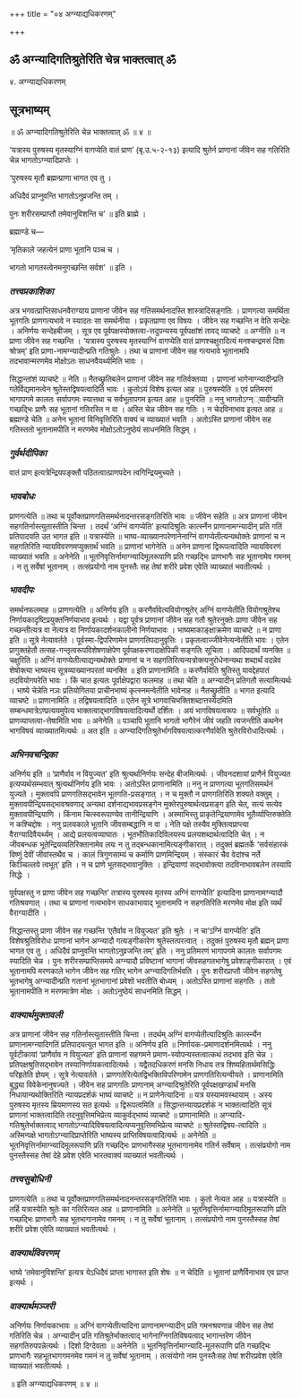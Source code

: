 +++
title = "०४ अग्न्याद्यधिकरणम्"

+++


## ॐ अग्न्यादिगतिश्रुतेरिति चेन्न भाक्तत्वात् ॐ

४. अग्न्याद्यधिकरणम्

## **सूत्रभाष्यम्**

॥ ॐ अग्न्यादिगतिश्रुतेरिति चेन्न भाक्तत्वात् ॐ ॥ ४ ॥

‘यत्रास्य पुरुषस्य मृतस्याग्निं वागप्येति वातं प्राण’ (बृ.उ.५-२-१३) इत्यादि श्रुतेर्न प्राणानां जीवेन सह गतिरिति चेन्न भागतोऽग्न्यादिप्राप्तेः ।

‘पुरुषस्य मृतौ ब्रह्मन्प्राणा भागत एव तु ।

अधिदैवं प्राप्नुवन्ति भागतोऽनुव्रजन्ति तम् ।

पुनः शरीरसम्प्राप्तौ तमेवानुविशन्ति च’ ॥ इति ब्राह्मे ।

ब्रह्माण्डे च—

‘मृतिकाले जहत्येनं प्राणा भूतानि पञ्च च ।

भागतो भागतस्त्वेनमनुगच्छन्ति सर्वश’ ॥ इति ।

### ***तत्त्वप्रकाशिका***

अत्र भगवत्प्राप्तिसाधनवैराग्याय प्राणानां जीवेन सह गतिसमर्थनादस्ति शास्त्रादिसङ्गतिः । प्राणगत्या समर्थिता भूतगतिः प्राणगत्यभावे न स्यादतः सा समर्थनीया । प्रकृतप्राणा एव विषयः । जीवेन सह गच्छन्ति न वेति सन्देहः । अनिर्णयः सन्देहबीजम् । सूत्र एव पूर्वपक्षस्योक्तत्वा-त्तदुपन्यस्य पूर्वपक्षांशं तावद् व्याचष्टे ॥ अग्नीति ॥ न प्राणा जीवेन सह गच्छन्ति । ‘यत्रास्य पुरुषस्य मृतस्याग्निं वागप्येति वातं प्राणश्चक्षुरादित्यं मनश्चन्द्रमसं दिशः श्रोत्रम्’ इति प्राणा-नामग्न्यादीन्प्रति गतिश्रुतेः । तथा च प्राणानां जीवेन सह गत्यभावे भूतानामपि तदभावान्मरणमेव मोक्षोऽतः साधनवैयर्थ्यमिति भावः ।

सिद्धान्तांशं व्याचष्टे ॥ नेति ॥ नैतच्छ्रुतिबलेन प्राणानां जीवेन सह गतिर्वक्तव्या । प्राणानां भागेनाग्न्यादीन्प्रति गतेर्विद्यमानत्वेन श्रुतेस्तद्विषयत्वादिति भावः । कुतोऽयं विशेष इत्यत आह ॥ पुरुषस्येति ॥ एवं प्रतिमरणं भागापगमे कालतः सर्वापगमः स्यात्तथा च सर्वभूतापगम इत्यत आह ॥ पुनरिति ॥ ननु भागतोऽग्न््यादीन्प्रति गच्छद्भिः प्राणैः सह भूतानां गतिरस्ति न वा । अस्ति चेन्न जीवेन सह गतिः । न चेदविनाभाव इत्यत आह ॥ ब्रह्माण्डे चेति ॥ अनेन भूतानां विनिवृत्तिरिति वाक्यं च व्याख्यातं भवति । अतोऽस्ति प्राणानां जीवेन सह गतिस्ततो भूतानामपीति न मरणमेव मोक्षोऽतोऽनुष्ठेयं साधनमिति सिद्धम् ।

### ***गुर्वर्थदीपिका***

वातं प्राण इत्यत्रेन्द्रियपङ्क्तौ पठितत्वात्प्राणपदेन त्वगिन्द्रियमुच्यते ।

### ***भावबोधः***

प्राणगत्येति ॥ तथा च पूर्वोक्तप्राणगतिसमर्थनादन्तरसङ्गतिरिति भावः ॥ जीवेन सहेति ॥ अत्र प्राणानां जीवेन सहगतिर्नास्त्युतास्तीति चिन्ता । तदर्थं ‘अग्निं वागप्येति’ इत्यादिश्रुतिः कार्त्स्नेन प्राणानामग्न्यादीन् प्रति गतिं प्रतिपादयति उत भागत इति ॥ यत्रास्येति ॥ भाष्य-व्याख्यानपरेणानेनाग्निं वागप्येतीत्यन्यथोक्तेः प्राणानां च न सहगतिरिति न्यायविवरणमप्युक्तार्थं भवति ॥ प्राणानां भागेनेति ॥ अनेन प्राणानां द्विरूपत्वादिति न्यायविवरणं व्याख्यातं भवति ॥ अनेनेति ॥ भूतनिवृत्तिर्नामाग्न्यादिमूलरूपाणि प्रति गच्छद्भिः प्राणभागैः सह भूतानामेव गमनम् । न तु सर्वेषां भूतानाम् । तत्संप्रयोगो नाम पुनस्तैः सह तेषां शरीरे प्रवेश एवेति व्याख्यातं भवतीत्यर्थः ।

### ***भावदीपः***

समर्थनफलमाह ॥ प्राणगत्येति ॥ अनिर्णय इति ॥ करणैर्वावेत्यवियोगश्रुतेर् अग्निं वागप्येतीति वियोगश्रुतेश्च निर्णायकादृष्टिप्रयुक्तनिर्णयाभाव इत्यर्थः । यद्वा पूर्वत्र प्राणानां जीवेन सह गतौ श्रुतेरनुक्तेः प्राणा जीवेन सह गच्छन्तीत्यत्र वा नेत्यत्र वा निर्णायकादर्शनकालीनो निर्णयाभावः । भाष्यमाकाङ्क्षाक्रमेण व्याचष्टे ॥ न प्राणा इति ॥ सूत्रे नेत्यावर्तते । पूर्वस्मा-द्विपरिणामेन प्राणगतिपदानुवृत्तिः । प्रकृतत्वाज्जीवेनेत्यन्वेतीति भावः । एतेन प्रागुक्तहेतौ तत्सह-गन्तृत्वरूपविशेषणाक्षेपेण पूर्वपक्षकरणादाक्षेपिकी सङ्गतिः सूचिता । आदिपदार्थं व्यनक्ति ॥ चक्षुरिति ॥ अग्निं वागप्येतीत्याद्यन्यथोक्तेः प्राणानां च न सहगतिरित्यन्यत्रोक्त्यनुरोधेनान्यथा शब्दार्थं वदन्नेव शेषोक्त्या भाष्यस्य सूत्रव्याख्यानपरतां व्यनक्ति ॥ इति प्राणानामिति ॥ करणैर्वावेति श्रुतिस्तु यावद्देहपातं तदवियोगपरेति भावः । किं चात इत्यतः पूर्वाक्षेपद्वारा फलमाह ॥ तथा चेति ॥ अग्न्यादीन् प्रतिगतौ सत्यामित्यर्थः । भाष्ये चेन्नेति नञः प्रतियोगितया प्राचीनभाष्यं कृत्स्नमन्वेतीति भावेनाह ॥ नैतच्छ्रुतीति ॥ भागत इत्यादि व्याचष्टे ॥ प्राणानामिति ॥ तद्विषयत्वादिति ॥ एतेन सूत्रे भागवाचिभक्तिशब्दात्तस्येदमिति सम्बन्धमात्रेऽण्प्रत्ययमुपेत्य भाक्तत्वाद्भागविषयत्वादित्यर्थो दर्शितः । अयं भागविषयत्वरूपः ॥ सर्वभूतेति ॥ प्राणव्याप्तत्वा-त्तेषामिति भावः ॥ अनेनेति ॥ पञ्चापि भूतानि भागतो भागैरेनं जीवं जहति त्यजन्तीति कथनेन भागविषयं व्याख्यातमित्यर्थः ॥ अत इति ॥ अग्न्यादिगतिश्रुतेर्भागविषयत्वात्करणैर्वावेति श्रुतेरविरोधादित्यर्थः ।

### ***अभिनवचन्द्रिका***

अनिर्णय इति ॥ ‘प्राणैर्वाव न वियुज्यत’ इति श्रुत्यर्थानिर्णयः सन्देह बीजमित्यर्थः । जीवनदशायां प्राणैर्न वियुज्यत इत्यप्यर्थसम्भवात् श्रुत्यर्थानिर्णय इति भावः । अतोऽस्ति प्राणानामिति ॥ ननु न प्राणगत्या भूतगतिसमर्थनं युज्यते । मुक्तावपि प्राणगतिसद्भावेन भूतगति-प्रसङ्गात् । न च मुक्तौ न प्राणगतिरिति शक्यते वक्तुम् । मुक्तावपीन्द्रियसद्भावश्रवणाद् अन्यथा दर्शनाद्यभावप्रसङ्गेन मुक्तेरपुरुषार्थत्वप्रसङ्ग इति चेत्, सत्यं सत्येव मुक्तावपीन्द्रियाणि । किंनाम चित्स्वरूपाण्येव तानीन्द्रियाणि । अस्माभिस्तु प्राकृतेन्द्रियाणामेव भूतैर्व्याप्तिरुक्तेति न कश्चिद्दोषः । ननु प्रलयकाले भूतानि जीवसम्बद्धानि न वा । नेति पक्षे तस्यैव मुक्तित्वप्राप्त्या वैराग्यादिवैयर्थ्यम् । आद्ये प्रलयत्वव्याघातः । भूतभौतिकादिविलयस्य प्रलयशब्दार्थत्वादिति चेत् । न जीवबन्धक भूतेन्द्रियव्यतिरिक्तानामेव लयः न तु तद्बन्धकानामित्यङ्गीकारात् । तदुक्तं ब्रह्मतर्के ‘सर्वसंहारकं विष्णुं देवीं जीवांस्तथैव च । कालं त्रिगुणसाम्यं च कर्माणि प्राणमिन्द्रियम् । संस्कारं चैव वेदांश्च नर्ते किञ्चिल्लये त्वभूत्’ इति । न च प्राणे भूतसद्भावानुक्तिः । इन्द्रियाणां सद्भावोक्त्या तदविनाभावबलेन तस्यापि सिद्धेः ।

पूर्वपक्षस्तु न प्राणा जीवेन सह गच्छन्ति’ तत्रास्य पुरुषस्य मृतस्य अग्निं वागप्येति’ इत्यादिना प्राणानामग्न्यादौ गतिश्रवणात् । तथा च प्राणानां गत्यभावेन साधकाभावाद् भूतानामपि न सहगतिरिति मरणमेव मोक्ष इति व्यर्थं वैराग्यादीति ।

सिद्धान्तस्तु प्राणा जीवेन सह गच्छन्ति ‘एतैर्वाव न वियुज्यत’ इति श्रुतेः । न चा‘ऽग्निं वागप्येति’ इति विशेषश्रुतिविरोधः प्राणानां भागेन अग्न्यादौ गत्यङ्गीकारेण श्रुतेस्तत्परत्वात् । तदुक्तं पुरुषस्य मृतौ ब्रह्मन् प्राणा भागत एव तु । अधिदैवं प्राप्नुवन्ति भागतोऽनुव्रजन्ति तम्’ इति । ननु प्रतिमरणं भागापगमे कालतः सर्वापगमः स्यादिति चेन्न । पुनः शरीरसम्प्राप्तिसमये अग्न्यादौ प्रविष्टानां भागानां जीवसहगतभागेषु प्रवेशाङ्गीकारात् । एवं भूतानामपि मरणकाले भागेन जीवेन सह गतिर् भागेन अग्न्यादिगतिर्भवति । पुनः शरीरप्राप्तौ जीवेन सहगतेषु भूतभागेषु अग्न्यादीन्प्रति गतानां भूतभागानां प्रवेशो भवतीति बोध्यम् । अतोऽस्ति प्राणानां सहगतिः । ततो भूतानामपीति न मरणमात्रेण मोक्षः । अतोऽनुष्ठेयं साधनमिति सिद्धम् ।

### ***वाक्यार्थमुक्तावली***

अत्र प्राणानां जीवेन सह गतिर्नास्त्युतास्तीति चिन्ता । तदर्थम् अग्निं वागप्येतीत्यादिश्रुतिः कार्त्स्न्येन प्राणानामग्न्यादिगतिं प्रतिपादयत्युत भागत इति ॥ अनिर्णय इति ॥ निर्णायक-प्रमाणादर्शनमित्यर्थः । ननु पूर्वटीकायां ‘प्राणैर्वाव न वियुज्यत’ इति प्राणानां सहगमने प्रमाण-स्योपन्यस्तत्वात्कथं तदभाव इति चेन्न । प्रतिपक्षश्रुतिसद्भावेन तस्यानिर्णायकत्वादित्यर्थः । यद्वैतदधिकरणं मनसि निधाय तत्र शिष्यहितार्थमसिद्धिः परिहृतेति ज्ञेयम् । सूत्रे नेत्यावर्तते । प्राणगतेरित्येतद्विभक्तिविपरिणामेन प्राणगतिरित्यन्वीयते । प्राणानामिति बुद्ध्या विवेकेनानुषज्यते । जीवेन सह प्राणगतिः प्राणानाम् अग्न्यादिश्रुतेरिति पूर्वपक्षखण्डार्थं मनसि निधायान्यथोक्तिरिति न्यायप्रदर्शकं भाष्यं व्याचष्टे ॥ न प्राणेनेत्यादिना ॥ यत्र यस्यामवस्थायाम् । अस्य पुरुषस्य मृतस्य म्रियमाणस्य सत इत्यर्थः ॥ द्विरूपत्वमिति ॥ सिद्धान्तन्यायप्रदर्शकं न भाक्तत्वादिति सूत्रं प्राणानां भाक्तत्वादिति तदनुवृत्तिमभिप्रेत्य व्याकुर्वद्भाष्यं व्याचष्टे ॥ प्राणानामिति ॥ अग्न्यादि-गतिश्रुतेर्भाक्तत्वाद् भागतोऽग्न्यादिविषयत्वादित्यप्यनुवृत्तिमभिप्रेत्य व्याचष्टे ॥ श्रुतेस्तद्विषय-त्वादिति ॥ अस्मिन्पक्षे भागतोऽग्न्यादिप्राप्तेरिति भाष्यस्य प्राप्तिविषयत्वादित्यर्थः ॥ अनेनेति ॥ भूतनिवृत्तिर्नामाग्न्यादिमूलरूपाणि प्रति गच्छद्भिः प्राणभागैस्सह भूतभागानामेव गतिर्न सर्वेषाम् । तत्संप्रयोगो नाम पुनस्तैस्सह तेषां देहे प्रवेश एवेति भारतवाक्यं व्याख्यातं भवतीत्यर्थः ।

### ***तत्त्वसुबोधिनी***

प्राणगत्येति ॥ तथा च पूर्वोक्तप्राणगतिसमर्थनादनन्तरसङ्गतिरिति भावः । कुतो नेत्यत आह ॥ यत्रास्येति ॥ तर्हि यत्रास्येति श्रुतेः का गतिरित्यत आह ॥ प्राणानामिति ॥ अनेनेति ॥ भूतनिवृत्तिर्नामाग्न्यादिमूलरूपाणि प्रति गच्छद्भिः प्राणभागैः सह भूतभागानामेव गमनम् । न तु सर्वेषां भूतानाम् । तत्संप्रयोगो नाम पुनस्तैस्सह तेषां शरीरे प्रवेश एवेति व्याख्यातं भवतीत्यर्थः ।

### ***वाक्यार्थविवरणम्***

भाष्ये ‘तमेवानुविशन्ति’ इत्यत्र येऽधिदैवं प्राप्ता भागास्त इति शेषः ॥ न चेदिति ॥ भूतानां प्राणैर्विनाभाव एव प्राप्त इत्यर्थः ।

### ***वाक्यार्थमञ्जरी***

अनिर्णयः निर्णायकाभावः ॥ अग्निं वागप्येतीत्यादिना प्राणानामग्न्यादीन् प्रति गमनश्रवणान्न जीवेन सह तेषां गतिरिति चेन्न । अग्न्यादीन् प्रति गतिश्रुतेर्भाक्तत्वाद् भागेनाग्निगतिविषयत्वाद् भागान्तरेण जीवेन सहगतिरुपपन्नेत्यर्थः । दिशो दिग्देवताः ॥ अनेनेति ॥ भूतनिवृत्तिर्नामाग्न्यादि-मूलरूपाणि प्रति गच्छद्भिः प्राणभागैः सहभूतभागगमनमेव गमनं न तु सर्वेषां भूतानाम् । तत्संयोगो नाम पुनस्तैःसह तेषां शरीरप्रवेश एवेति व्याख्यातं भवतीत्यर्थः ।

॥ इति अग्न्याद्यधिकरणम् ॥ ४ ॥



